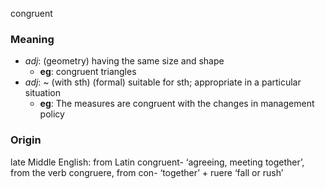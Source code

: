 congruent
### Meaning
+ _adj_: (geometry) having the same size and shape
	+ __eg__: congruent triangles
+ _adj_:  ~ (with sth) (formal) suitable for sth; appropriate in a particular situation
	+ __eg__: The measures are congruent with the changes in management policy

### Origin

late Middle English: from Latin congruent- ‘agreeing, meeting together’, from the verb congruere, from con- ‘together’ + ruere ‘fall or rush’
